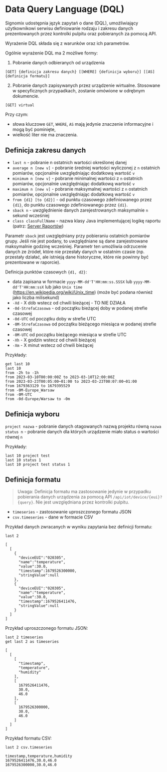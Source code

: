 # Data Query Language (DQL)

Signomix udostępnia język zapytań o dane (DQL), umożliwiający użytkownikowi serwisu definiowanie rodzaju i zakresu danych prezentowanych przez kontrolki pulpitu oraz pobieranych za pomocą API.

Wyrażenie DQL składa się z warunków oraz ich parametrów.

Ogólnie wyrażenie DQL ma 2 możliwe formy:
1. Pobranie danych odbieranych od urządzenia
```
[GET] {definicja zakresu danych} [[WHERE] {definicja wyboru}] [[AS] {definicja formatu}] 
```
2. Pobranie danych zapisywanych przez urządzenie wirtualne. Stosowane w specyficznych przypadkach, zostanie omówione w odrębnym dokumencie.
```
[GET] virtual
```
Przy czym:
- słowa kluczowe `GET`, `WHERE`, `AS` mają jedynie znaczenie informacyjne i mogą być pominięte,
- wielkość liter nie ma znaczenia.

## Definicja zakresu danych
- `last n` - pobranie n ostatnich wartości określonej danej
- `average n [new v]` - pobranie średniej wartości wyliczonej z `n` ostatnich pomiarów, opcjonalnie uwzględniając dodatkową wartość `v`
- `minimum n [new v]` - pobranie minimalnej wartości z `n` ostatnich pomiarów, opcjonalnie uwzględniając dodatkową wartość `v`
- `maximum n [new v]` - pobranie maksymalnej wartości z `n` ostatnich pomiarów, opcjonalnie uwzględniając dodatkową wartość `v`
- `from {d1} [to {d2}]` - od punktu czasowego zdefiniowanego przez `{d1}`, do punktu czasowego zdefiniowanego przez `{d1}`.
- `sback n` - uwzględnienie danych zarejestrowanych maksymalnie `n` sekund wcześniej
- `class classFullName` - nazwa klasy Java implementującej logikę raportu (patrz: [Server Raportów](/features/reports/index.md))

Parametr `sback` jest uwzględniany przy pobieraniu ostatnich pomiarów grupy. Jeśli nie jest podany, to uwzględniane są dane zarejestrowane maksymalnie godzinę wcześniej. Parametr ten umożliwia odrzucenie danych ze źródeł, które nie przesłały danych w ostatnim czasie (np. przestały działać, ale istnieją dane historyczne, które nie powinny być prezentowane w raporcie).

Definicja punktów czasowych `{d1, d2}`:
- data zapisana w formacie `yyyy-MM-dd'T'HH:mm:ss.SSSX` lub `yyyy-MM-dd'T'HH:mm:ssX` lub jako `Unix time`  (https://en.wikipedia.org/wiki/Unix_time) (może być podana również jako liczba milisekund)
- `-Xd` - X dób wstecz od chwili bieżącej - TO NIE DZIAŁA
- `-0d-StrefaCzasowa` - od początku bieżącej doby w podanej strefie czasowej
- `-0d-UTC` od początku doby w strefie UTC
- `-0M-StrefaCzasowa` od początku bieżącego miesiąca w podanej strefie czasowej
- `-0M-UTC` od początku bieżącego miesiąca w strefie UTC
- `-Xh` - X godzin wstecz od chwili bieżącej
- `-Xm` - X minut wstecz od chwili bieżącej

Przykłady:
```
get last 10
last 10
from -2h to -1h
from 2023-03-10T00:00:00Z to 2023-03-10T12:00:00Z
from 2023-03-23T00:05:00~01:00 to 2023-03-23T00:07:00~01:00
from 1679363129 to 1679395529
from -0M-Europe_Warsaw
from -0M-UTC
from -0d-Europe/Warsaw to -0m
```


## Definicja wyboru

`project nazwa` - pobranie danych otagowanych nazwą projektu równą `nazwa`
`status n` - pobranie danych dla których urządzenie miało status o wartości równej `n`

Przykłady:
```
last 10 project test
last 10 status 1
last 10 project test status 1
```

## Definicja formatu
> Uwaga: Definicja formatu ma zastosowanie jedynie w przypadku pobierania danych urządzenia za pomocą API `/api/iot/device/{eui}?{query}`. Nie jest uwzględniana przez kontrolki pulpitu.

- `timeseries` - zastosowanie uproszczonego formatu JSON
- `csv.timeseries` - dane w formacie CSV

Przykład danych zwracanych w wyniku zapytania bez definicji formatu:
```
last 2

[
  [
    {
      "deviceEUI":"020305",
      "name":"temperature",
      "value":30.0,
      "timestamp":1679526300000,
      "stringValue":null
    },
    {
      "deviceEUI":"020305",
      "name":"temperature",
      "value":30.0,
      "timestamp":1679526411476,
      "stringValue":null
    }
  ]
]
```

Przykład uproszczonego formatu JSON:
```
last 2 timeseries
get last 2 as timeseries

[
  [
    [
      "timestamp",
      "temperature",
      "humidity"
    ],
    [
      1679526411476,
      30.0,
      46.0
    ],
    [
      1679526300000,
      30.0,
      46.0
    ]
  ]
]
```
Przykład formatu CSV:
```
last 2 csv.timeseries

timestamp,temperature,humidity
1679526411476,30.0,46.0
1679526300000,30.0,46.0
```


